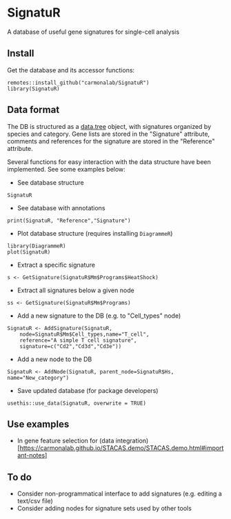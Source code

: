 # SignatuR

A database of useful gene signatures for single-cell analysis


## Install
Get the database and its accessor functions:
```
remotes::install_github("carmonalab/SignatuR")
library(SignatuR)
```

## Data format

The DB is structured as a [data.tree](https://cran.r-project.org/web/packages/data.tree/vignettes/data.tree.html) object, with signatures organized by species and category.
Gene lists are stored in the "Signature" attribute, comments and references for the signature are stored in the "Reference" attribute.

Several functions for easy interaction with the data structure have been implemented. See some examples below:


* See database structure
```
SignatuR
```

* See database with annotations
```
print(SignatuR, "Reference","Signature")
```

* Plot database structure (requires installing `DiagrammeR`)
```
library(DiagrammeR)
plot(SignatuR)
```

* Extract a specific signature
```
s <- GetSignature(SignatuR$Mm$Programs$HeatShock)
```

* Extract all signatures below a given node
```
ss <- GetSignature(SignatuR$Mm$Programs)
```

* Add a new signature to the DB (e.g. to "Cell_types" node)
```
SignatuR <- AddSignature(SignatuR,
	node=SignatuR$Mm$Cell_types,name="T_cell",
	reference="A simple T cell signature",
	signature=c("Cd2","Cd3d","Cd3e"))
```

* Add a new node to the DB
```
SignatuR <- AddNode(SignatuR, parent_node=SignatuR$Hs, name="New_category")
```

* Save updated database (for package developers)
```
usethis::use_data(SignatuR, overwrite = TRUE)
```


## Use examples

* In gene feature selection for (data integration)[https://carmonalab.github.io/STACAS.demo/STACAS.demo.html#important-notes]

## To do

* Consider non-programmatical interface to add signatures (e.g. editing a text/csv file)
* Consider adding nodes for signature sets used by other tools

